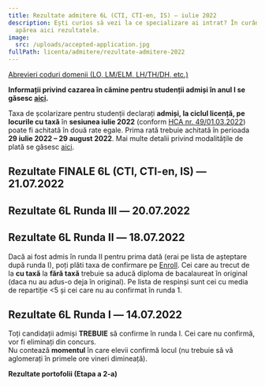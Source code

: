 ```yaml
---
title: Rezultate admitere 6L (CTI, CTI-en, IS) ― iulie 2022
description: Ești curios să vezi la ce specializare ai intrat? În curând, vor
  apărea aici rezultatele.
image:
  src: /uploads/accepted-application.jpg
fullPath: licenta/admitere/rezultate-admitere-2022
---
```

[Abrevieri coduri domenii (LO, LM/ELM, LH/TH/DH, etc.)](https://admitere.ac.upt.ro/uploads/coduri-domenii.pdf)

**Informații privind cazarea în cămine pentru studenții admiși în anul I se găsesc [aici](https://admitere.ac.upt.ro/uploads/info-utile-2022-cazare.pdf).**

Taxa de școlarizare pentru studenții declarați **admiși, la ciclul licență, pe locurile cu taxă** în **sesiunea iulie 2022** (conform [HCA nr. 49/01.03.2022](http://www.upt.ro/img/files/hca/2022/HCA_49_01.03.2022_privind_taxele_de_studii_pentru_anul_universitar_2022-2023.pdf)) poate fi achitată în două rate egale. Prima rată trebuie achitată în perioada **29 iulie 2022 – 29 august 2022**.
Mai multe detalii privind modalitățile de plată se găsesc [aici](https://ac.upt.ro/wp-content/uploads/2022/07/Informare-17645-din-2022-7-13.pdf).

## Rezultate FINALE 6L (CTI, CTI-en, IS) ― 21.07.2022

<Attachment label="Rezultate Candidați Tip Bacalaureat" file="/uploads/rf-6l-optiuni-b.pdf"></Attachment>

<Attachment label="Rezultate Candidați olimpici" file="/uploads/rf-6l-optiuni-o.pdf"></Attachment>

<Attachment label="Rezultate candidați olimpici II" file="/uploads/rf-6l-optiuni-d.pdf"></Attachment>

<Attachment label="Rezultate candidați sportivi" file="/uploads/rf-6l-optiuni-t.pdf"></Attachment>

<Attachment label="Rezultate candidați mediu rural" file="/uploads/rf-6l-optiuni-u.pdf"></Attachment>

<Attachment label="Rezultate candidați Etnie romă" file="/uploads/rf-6l-optiuni-r.pdf"></Attachment>

<Attachment label="Rezultate Candidați Centre de Plasament " file="/uploads/rf-6l-optiuni-p.pdf"></Attachment>

<Attachment label="Rezultate candidați locuri SRI" file="/uploads/rf-6l-optiuni-i.pdf"></Attachment>

## Rezultate 6L Runda III ― 20.07.2022

<Attachment label="Rezultate Candidați Tip Bacalaureat + Lista respinși" file="/uploads/r3-bacalaureat-respinsi.pdf"></Attachment>

<Attachment label="Rezultate Candidați olimpici" file="/uploads/r3-olimpici.pdf"></Attachment>

<Attachment label="Rezultate candidați respinși (media de repartiție < 5) sau nu au confirmat în rundele I și II" file="/uploads/r2-6l-respinsi-2.pdf"></Attachment>

<Attachment label="Rezultate candidați sportivi" file="/uploads/r3-sportivi.pdf"></Attachment>

<Attachment label="Rezultate candidați mediu rural" file="/uploads/r3-mediulrural.pdf"></Attachment>

<Attachment label="Rezultate candidați Etnie romă" file="/uploads/r3-etnieroma.pdf"></Attachment>

<Attachment label="Rezultate Candidați Centre de Plasament " file="/uploads/r3-centredeplasament.pdf"></Attachment>

<Attachment label="Rezultate candidați locuri SRI" file="/uploads/r3-candidatilocurisri.pdf"></Attachment>

## Rezultate 6L Runda II ― 18.07.2022

Dacă ai fost admis în runda II pentru prima dată (erai pe lista de așteptare după runda I), poți plăti taxa de confirmare pe [Enroll](https://admitere.upt.ro/). Cei care au trecut de la **cu taxă** la **fără taxă** trebuie sa aducă diploma de bacalaureat în original (daca nu au adus-o deja în original). Pe lista de respinși sunt cei cu media de repartiție <5 și cei care nu au confirmat în runda 1.

<Attachment label="Rezultate Candidați Tip Bacalaureat + Lista de așteptare (poți fi admis în runda următoare) + Lista respinși" file="/uploads/r2-bacalaureat-asteptare-respinsi.pdf"></Attachment>

<Attachment label="Rezultate candidați olimpici" file="/uploads/r2-olimpici.pdf"></Attachment>

<Attachment label="Rezultate candidați respinși (media de repartiție < 5) sau nu au confirmat în Runda I " file="/uploads/r2-respinsi.pdf"></Attachment>

<Attachment label="Rezultate candidați sportivi" file="/uploads/r2-sportivi.pdf"></Attachment>

<Attachment label="Rezultate candidați mediu rural" file="/uploads/r2-mediulrural.pdf"></Attachment>

<Attachment label="Rezultate candidați Etnie romă" file="/uploads/r2-etnieroma.pdf"></Attachment>

<Attachment label="Rezultate Candidați Centre de Plasament " file="/uploads/r2-centredeplasament.pdf"></Attachment>

<Attachment label="Rezultate candidați locuri SRI" file="/uploads/r2-candidatisri.pdf"></Attachment>

## Rezultate 6L Runda I ― 14.07.2022

Toți candidații admiși **TREBUIE** să confirme în runda I. Cei care nu confirmă, vor fi eliminați din concurs. \
Nu contează **momentul** în care elevii confirmă locul (nu trebuie să vă aglomerați în primele ore vineri dimineață). 

<Attachment label="Rezultate Candidați Tip Bacalaureat + Lista de așteptare (poți fi admis în rundele următoare) + Lista respinși" file="/uploads/r1-bacalaureat-asteptare-respinsi-.pdf"></Attachment>

<Attachment label="Rezultate candidați olimpici" file="/uploads/r1-olimpici.pdf"></Attachment>

<Attachment label="Rezultate candidați respinși (media de repartiție < 5)" file="/uploads/r1-respinsi.pdf"></Attachment>

<Attachment label="Rezultate candidați sportivi" file="/uploads/r1-sportivi.pdf"></Attachment>

<Attachment label="Rezultate candidați mediu rural" file="/uploads/r1-mediulrural.pdf"></Attachment>

<Attachment label="Rezultate candidați Etnie romă" file="/uploads/r1-etnieroma.pdf"></Attachment>

<Attachment label="Rezultate Candidați Centre de Plasament " file="/uploads/r1-centredeplasament.pdf"></Attachment>

<Attachment label="Rezultate candidați locuri SRI" file="/uploads/r1-candidatilocurisri.pdf"></Attachment>

**Rezultate portofolii (Etapa a 2-a)**

<Attachment label="Rezultate finale portofoliu de realizări (14.07.2022)" file="/uploads/rezultateportofoliu_etapa2.pdf"></Attachment>